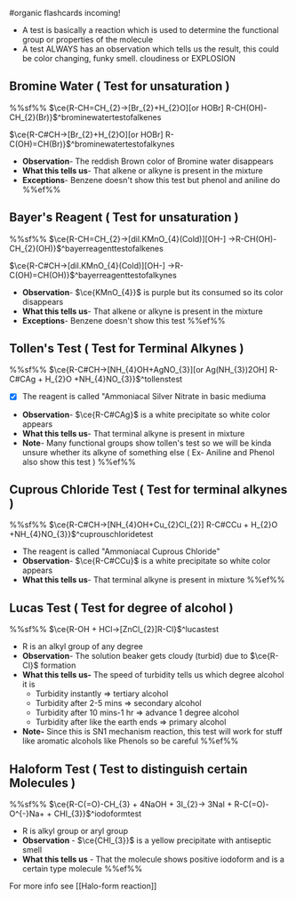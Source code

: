 #organic flashcards incoming!

- A test is basically a reaction which is used to determine the functional group or properties of the molecule
- A test ALWAYS has an observation which tells us the result, this could be color changing, funky smell. cloudiness or EXPLOSION 

## Bromine Water ( Test for unsaturation )
%%sf%%
$\ce{R-CH=CH_{2}->[Br_{2}+H_{2}O][or HOBr] R-CH(OH)-CH_{2}(Br)}$^brominewatertestofalkenes

$\ce{R-C#CH->[Br_{2}+H_{2}O][or HOBr] R-C(OH)=CH(Br)}$^brominewatertestofalkynes

- **Observation**- The reddish Brown color of Bromine water disappears
- **What this tells us**- That alkene or alkyne is present in the mixture
- **Exceptions**- Benzene doesn't show this test but phenol and aniline do
%%ef%%

## Bayer's Reagent ( Test for unsaturation )
%%sf%%
$\ce{R-CH=CH_{2}->[dil.KMnO_{4}(Cold)][OH-] ->R-CH(OH)-CH_{2}(OH)}$^bayerreagenttestofalkenes

$\ce{R-C#CH->[dil.KMnO_{4}(Cold)][OH-] ->R-C(OH)=CH(OH)}$^bayerreagenttestofalkynes

- **Observation**- $\ce{KMnO_{4}}$ is purple but its consumed so its color disappears
- **What this tells us**- That alkene or alkyne is present in the mixture
- **Exceptions**- Benzene doesn't show this test
%%ef%%

## Tollen's Test ( Test for Terminal Alkynes )
%%sf%%
$\ce{R-C#CH->[NH_{4}OH+AgNO_{3}][or Ag(NH_{3})2OH] R-C#CAg + H_{2}O +NH_{4}NO_{3}}$^tollenstest

- [x] The reagent is called "Ammoniacal Silver Nitrate in basic mediuma
- **Observation**- $\ce{R-C#CAg}$ is a white precipitate so white color appears
- **What this tells us**- That terminal alkyne is present in mixture
- **Note**- Many functional groups show tollen's test so we will be kinda unsure whether its alkyne of something else ( Ex- Aniline and Phenol also show this test )
%%ef%%

## Cuprous Chloride Test ( Test for terminal alkynes )
%%sf%%
$\ce{R-C#CH->[NH_{4}OH+Cu_{2}Cl_{2}] R-C#CCu + H_{2}O +NH_{4}NO_{3}}$^cuprouschloridetest

- The reagent is called "Ammoniacal Cuprous Chloride"
- **Observation**- $\ce{R-C#CCu}$ is a white precipitate so white color appears
- **What this tells us**- That terminal alkyne is present in mixture
%%ef%%

## Lucas Test ( Test for degree of alcohol )
%%sf%%
$\ce{R-OH + HCl->[ZnCl_{2}]R-Cl}$^lucastest

- R is an alkyl group of any degree
- **Observation**- The solution beaker gets cloudy (turbid) due to $\ce{R-Cl}$ formation
- **What this tells us-** The speed of turbidity tells us which degree alcohol it is
	- Turbidity instantly => tertiary alcohol
	- Turbidity after 2-5 mins => secondary alcohol
	- Turbidity after 10 mins-1 hr => advance 1 degree alcohol
	- Turbidity after like the earth ends => primary alcohol
- **Note-** Since this is SN1 mechanism reaction, this test will work for stuff like aromatic alcohols like Phenols so be careful
%%ef%%

## Haloform Test ( Test to distinguish certain Molecules )
%%sf%%
$\ce{R-C(=O)-CH_{3} + 4NaOH + 3I_{2}-> 3NaI + R-C(=O)-O^{-}Na+ + CHI_{3}}$^iodoformtest

- R is alkyl group or aryl group
- **Observation** - $\ce{CHI_{3}}$ is a yellow precipitate with antiseptic smell
- **What this tells us** - That the molecule shows positive iodoform and is a certain type molecule
%%ef%%

For more info see [[Halo-form reaction]]